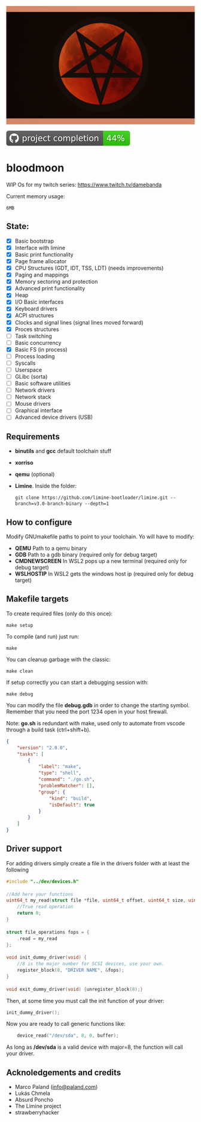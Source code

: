![Logo](https://github.com/TretornESP/bloodmoon/raw/main/logo.png)

![Completion](https://github.com/TretornESP/bloodmoon/raw/main/badge.svg)

# bloodmoon


WIP Os for my twitch series: https://www.twitch.tv/damebanda

Current memory usage:
```
6MB
```

## State:

- [x] Basic bootstrap
- [x] Interface with limine
- [x] Basic print functionality
- [x] Page frame allocator
- [x] CPU Structures (GDT, IDT, TSS, LDT) (needs improvements)
- [x] Paging and mappings
- [x] Memory sectoring and protection
- [x] Advanced print functionality
- [x] Heap
- [x] I/O Basic interfaces
- [x] Keyboard drivers
- [x] ACPI structures
- [x] Clocks and signal lines (signal lines moved forward)
- [x] Proces structures
- [ ] Task switching
- [ ] Basic concurrency
- [x] Basic FS (in process)
- [ ] Process loading
- [ ] Syscalls
- [ ] Userspace
- [ ] GLibc (sorta)
- [ ] Basic software utilities
- [ ] Network drivers
- [ ] Network stack
- [ ] Mouse drivers
- [ ] Graphical interface
- [ ] Advanced device drivers (USB)

## Requirements

- **binutils** and **gcc** default toolchain stuff

- **xorriso**

- **qemu** (optional)


- **Limine**. Inside the folder:

      git clone https://github.com/limine-bootloader/limine.git --branch=v3.0-branch-binary --depth=1


## How to configure

Modify GNUmakefile paths to point to your toolchain.
Yo will have to modify:

- **QEMU** Path to a qemu binary
- **GDB** Path to a gdb binary (required only for debug target)
- **CMDNEWSCREEN** In WSL2 pops up a new terminal (required only for debug target)
- **WSLHOSTIP** In WSL2 gets the windows host ip (required only for debug target)

## Makefile targets

To create required files (only do this once):
    
    make setup

To compile (and run) just run:

    make

You can cleanup garbage with the classic:

    make clean

If setup correctly you can start a debugging session with:

    make debug

You can modify the file **debug.gdb** in order to change the starting symbol.
Remember that you need the port 1234 open in your host firewall.

Note: **go.sh** is redundant with make, used only to automate from vscode through
a build task (ctrl+shift+b).

```json
{
    "version": "2.0.0",
    "tasks": [
        {
            "label": "make",
            "type": "shell",
            "command": "./go.sh",
            "problemMatcher": [],
            "group": {
                "kind": "build",
                "isDefault": true
            }
        }
    ]
}
```

## Driver support

For adding drivers simply create a file in the drivers folder with at least the following

```c
#include "../dev/devices.h"

//Add here your functions
uint64_t my_read(struct file *file, uint64_t offset, uint64_t size, uint8_t *buffer) {
    //True read operation
    return 0;
}

struct file_operations fops = {
    .read = my_read
};

void init_dummy_driver(void) {
    //8 is the major number for SCSI devices, use your own.
    register_block(8, "DRIVER NAME", &fops);
}

void exit_dummy_driver(void) {unregister_block(8);}
```

Then, at some time you must call the init function of your driver:

```c
init_dummy_driver();

```

Now you are ready to call generic functions like:

```c
    device_read("/dev/sda", 8, 0, buffer);
```

As long as **/dev/sda** is a valid device with major=8, the function will call your driver.


## Acknoledgements and credits

- Marco Paland (info@paland.com)
- Lukás Chmela
- Absurd Poncho
- The Limine project
- strawberryhacker